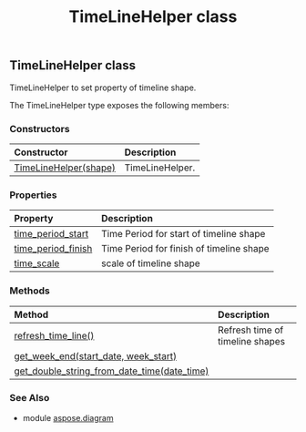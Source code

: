 ﻿---
title: TimeLineHelper class
second_title: Aspose.Diagram for Python via .NET API References
description: 
type: docs
weight: 2350
url: /python-net/aspose.diagram/timelinehelper/
is_root: false
---

## TimeLineHelper class

TimeLineHelper to set property of timeline shape.



The TimeLineHelper type exposes the following members:

### Constructors
| Constructor | Description |
| :- | :- |
| [TimeLineHelper(shape)](/diagram/python-net/aspose.diagram/timelinehelper/__init__/#Shape) | TimeLineHelper. |


### Properties
| Property | Description |
| :- | :- |
| [time_period_start](/diagram/python-net/aspose.diagram/timelinehelper/time_period_start) | Time Period for start of timeline shape |
| [time_period_finish](/diagram/python-net/aspose.diagram/timelinehelper/time_period_finish) | Time Period for finish of timeline shape |
| [time_scale](/diagram/python-net/aspose.diagram/timelinehelper/time_scale) | scale of timeline shape |


### Methods
| Method | Description |
| :- | :- |
| [refresh_time_line()](/diagram/python-net/aspose.diagram/timelinehelper/refresh_time_line/#) | Refresh time of timeline shapes |
| [get_week_end(start_date, week_start)](/diagram/python-net/aspose.diagram/timelinehelper/get_week_end/#DateTime-int) |  |
| [get_double_string_from_date_time(date_time)](/diagram/python-net/aspose.diagram/timelinehelper/get_double_string_from_date_time/#DateTime) |  |


### See Also

* module [aspose.diagram](../)
